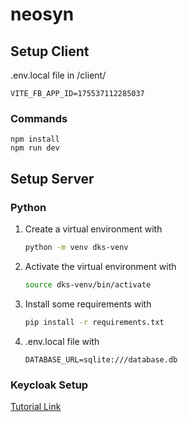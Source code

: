 # neosyn

## Setup Client

.env.local file in /client/

    VITE_FB_APP_ID=175537112285037

### Commands

    npm install
    npm run dev

## Setup Server

### Python

1. Create a virtual environment with
    ```bash
    python -m venv dks-venv
    ```

2. Activate the virtual environment with
    ```bash
    source dks-venv/bin/activate
    ```

3. Install some requirements with
    ```bash
    pip install -r requirements.txt
    ```

4. .env.local file with 
    ```
    DATABASE_URL=sqlite:///database.db
    ```

### Keycloak Setup

[Tutorial Link](https://nagasudhir.blogspot.com/2023/04/setup-keycloak-as-oauth-20-server-in.html)
